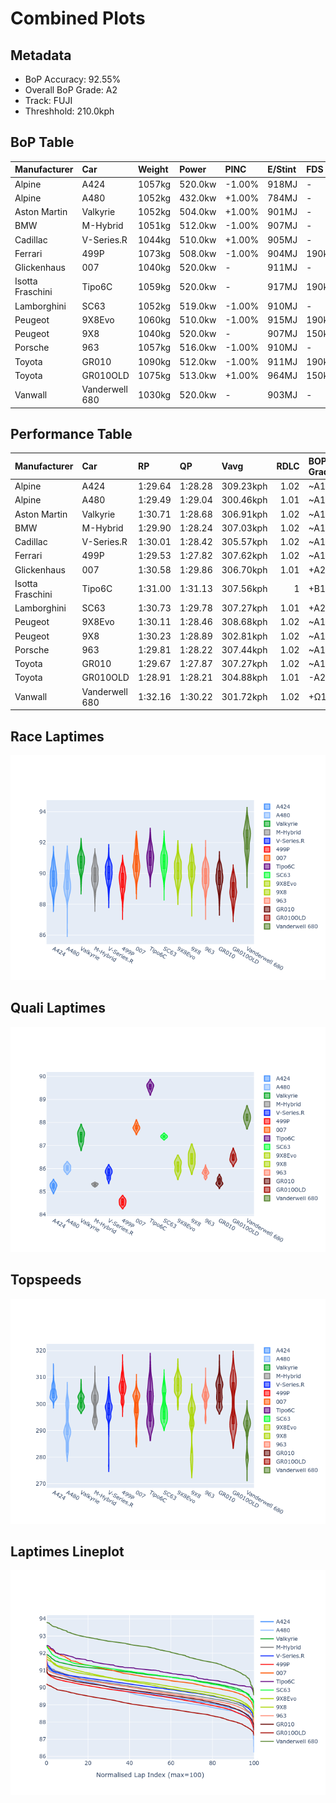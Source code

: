 # Combined Plots

## Metadata

- BoP Accuracy: 92.55%
- Overall BoP Grade: A2
- Track: FUJI
- Threshhold: 210.0kph

## BoP Table
| Manufacturer     | Car            | Weight   | Power   | PINC   | E/Stint   | FDS    |
|:-----------------|:---------------|:---------|:--------|:-------|:----------|:-------|
| Alpine           | A424           | 1057kg   | 520.0kw | -1.00% | 918MJ     | -      |
| Alpine           | A480           | 1052kg   | 432.0kw | +1.00% | 784MJ     | -      |
| Aston Martin     | Valkyrie       | 1052kg   | 504.0kw | +1.00% | 901MJ     | -      |
| BMW              | M-Hybrid       | 1051kg   | 512.0kw | -1.00% | 907MJ     | -      |
| Cadillac         | V-Series.R     | 1044kg   | 510.0kw | +1.00% | 905MJ     | -      |
| Ferrari          | 499P           | 1073kg   | 508.0kw | -1.00% | 904MJ     | 190kph |
| Glickenhaus      | 007            | 1040kg   | 520.0kw | -      | 911MJ     | -      |
| Isotta Fraschini | Tipo6C         | 1059kg   | 520.0kw | -      | 917MJ     | 190kph |
| Lamborghini      | SC63           | 1052kg   | 519.0kw | -1.00% | 910MJ     | -      |
| Peugeot          | 9X8Evo         | 1060kg   | 510.0kw | -1.00% | 915MJ     | 190kph |
| Peugeot          | 9X8            | 1040kg   | 520.0kw | -      | 907MJ     | 150kph |
| Porsche          | 963            | 1057kg   | 516.0kw | -1.00% | 910MJ     | -      |
| Toyota           | GR010          | 1090kg   | 512.0kw | -1.00% | 911MJ     | 190kph |
| Toyota           | GR010OLD       | 1075kg   | 513.0kw | +1.00% | 964MJ     | 150kph |
| Vanwall          | Vanderwell 680 | 1030kg   | 520.0kw | -      | 903MJ     | -      |

## Performance Table
| Manufacturer     | Car            | RP      | QP      | Vavg      |   RDLC | BOP-Grade   | Match   |
|:-----------------|:---------------|:--------|:--------|:----------|-------:|:------------|:--------|
| Alpine           | A424           | 1:29.64 | 1:28.28 | 309.23kph |   1.02 | ~A1         | 99.77%  |
| Alpine           | A480           | 1:29.49 | 1:29.04 | 300.46kph |   1.01 | ~A1         | 98.99%  |
| Aston Martin     | Valkyrie       | 1:30.71 | 1:28.68 | 306.91kph |   1.02 | ~A1         | 97.81%  |
| BMW              | M-Hybrid       | 1:29.90 | 1:28.24 | 307.03kph |   1.02 | ~A1         | 99.96%  |
| Cadillac         | V-Series.R     | 1:30.01 | 1:28.42 | 305.57kph |   1.02 | ~A1         | 99.96%  |
| Ferrari          | 499P           | 1:29.53 | 1:27.82 | 307.62kph |   1.02 | ~A1         | 98.58%  |
| Glickenhaus      | 007            | 1:30.58 | 1:29.86 | 306.70kph |   1.01 | +A2         | 90.92%  |
| Isotta Fraschini | Tipo6C         | 1:31.00 | 1:31.13 | 307.56kph |   1    | +B1         | 86.57%  |
| Lamborghini      | SC63           | 1:30.73 | 1:29.78 | 307.27kph |   1.01 | +A2         | 94.93%  |
| Peugeot          | 9X8Evo         | 1:30.11 | 1:28.46 | 308.68kph |   1.02 | ~A1         | 99.41%  |
| Peugeot          | 9X8            | 1:30.23 | 1:28.89 | 302.81kph |   1.02 | ~A1         | 99.96%  |
| Porsche          | 963            | 1:29.81 | 1:28.22 | 307.44kph |   1.02 | ~A1         | 99.83%  |
| Toyota           | GR010          | 1:29.67 | 1:27.87 | 307.27kph |   1.02 | ~A1         | 99.31%  |
| Toyota           | GR010OLD       | 1:28.91 | 1:28.21 | 304.88kph |   1.01 | -A2         | 90.99%  |
| Vanwall          | Vanderwell 680 | 1:32.16 | 1:30.22 | 301.72kph |   1.02 | +Ω1         | 31.25%  |

## Race Laptimes
![Race Laptimes](images/race_violin.png)

## Quali Laptimes
![Quali Laptimes](images/quali_violin.png)

## Topspeeds
![Topspeeds](images/topspeed_violin.png)

## Laptimes Lineplot
![Laptimes Lineplot](images/laptime_line.png)

